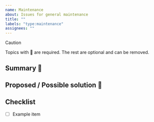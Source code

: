```yaml
---
name: Maintenance
about: Issues for general maintenance
title: ""
labels: "type:maintenance"
assignees: ""
---
```


> [!CAUTION]
> Topics with :red_circle: are required. The rest are optional and can be removed.

## Summary :red_circle:

## Proposed / Possible solution :red_circle:

## Checklist

- [ ] Example item
